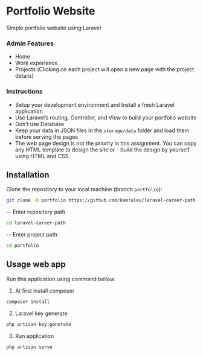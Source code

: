 # Portfolio Website

Simple portfolio website using Laravel

### Admin Features

- Home
- Work experience
- Projects (Clicking on each project will open a new page with the project details)

### Instructions

- Setup your development environment and Install a fresh Laravel application
- Use Laravel’s routing, Controller, and View to build your portfolio website
- Don’t use Database
- Keep your data in JSON files in the `storage/data` folder and load them before serving the pages
- The web page design is not the priority in this assignment. You can copy any HTML template to design the site or - build the design by yourself using HTML and CSS.

## Installation

Clone the repository to your local machine (branch `portfolio`):

```bash
git clone -b portfolio https://github.com/kamruleu/laravel-career-path.git
```
-- Enter repository path

```bash
cd laravel-career-path
```

-- Enter project path

```bash
cd portfolio
```

## Usage web app

Run this application using command bellow:

1. At first install composer

```bash
composer install
```

2. Laravel key generate

```bash
php artisan key:generate
```

3. Run application

```bash
php artisan serve
```
